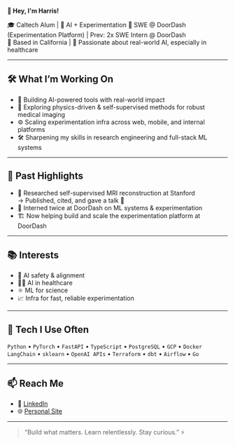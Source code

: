 **👋 Hey, I'm Harris!**

🎓 Caltech Alum | 🧠 AI + Experimentation 
💼 SWE @ DoorDash (Experimentation Platform) | Prev: 2x SWE Intern @ DoorDash  
📍 Based in California | 🤖 Passionate about real-world AI, especially in healthcare

---

## 🛠️ What I’m Working On
- 🧬 Building AI-powered tools with real-world impact  
- 🧪 Exploring physics-driven & self-supervised methods for robust medical imaging  
- ⚙️ Scaling experimentation infra across web, mobile, and internal platforms  
- 🛠️ Sharpening my skills in research engineering and full-stack ML systems

---

## 🔬 Past Highlights
- 🧠 Researched self-supervised MRI reconstruction at Stanford  
  → Published, cited, and gave a talk 🎤  
- 🔁 Interned twice at DoorDash on ML systems & experimentation  
- 🏗️ Now helping build and scale the experimentation platform at DoorDash

---

## 📚 Interests
- 🤖 AI safety & alignment  
- 🧑‍⚕️ AI in healthcare  
- ⚛️ ML for science  
- 📈 Infra for fast, reliable experimentation

---

## 🧰 Tech I Use Often
`Python` • `PyTorch` • `FastAPI` • `TypeScript` • `PostgreSQL` • `GCP` • `Docker`  
`LangChain` • `sklearn` • `OpenAI APIs` • `Terraform` • `dbt` • `Airflow` • `Go`

---

## 📫 Reach Me
- 🧷 [LinkedIn](https://www.linkedin.com/in/harrisbeg)  
- 🌐 [Personal Site](https://harrisbeg.us)

---

> “Build what matters. Learn relentlessly. Stay curious.” ⚡
